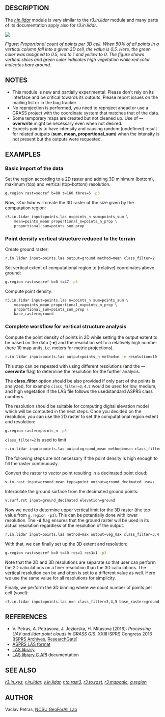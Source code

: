 ## DESCRIPTION

The *[r.in.lidar](r.in.lidar.md)* module is very similar to the
*r3.in.lidar* module and many parts of its documentation apply also for
*r3.in.lidar*.

![](r3_in_lidar.png)

*Figure: Proportional count of points per 3D cell. When 50% of all
points in a vertical column fall into a given 3D cell, the value is 0.5.
Here, the green color was assigned to 0.5, red to 1 and yellow to 0. The
figure shows vertical slices and green color indicates high vegetation
while red color indicates bare ground.*

## NOTES

- This module is new and partially experimental. Please don't rely on
  its interface and be critical towards its outputs. Please report
  issues on the mailing list or in the bug tracker
- No reprojection is performed, you need to reproject ahead or use a
  GRASS project with the coordinate system that matches that of the
  data.
- Some temporary maps are created but not cleaned up. Use of
  **--overwrite** might be necessary even when not desired.
- Expects points to have intensity and causing random (undefined) result
  for related outputs (**sum, mean, proportional_sum**) when the
  intensity is not present but the outputs were requested.

## EXAMPLES

### Basic import of the data

Set the region according to a 2D raster and adding 3D minimum (bottom),
maximum (top) and vertical (top-bottom) resolution.

```bash
g.region rast=secref b=80 t=160 tbres=5 -p3
```

Now, *r3.in.lidar* will create the 3D raster of the size given by the
computation region:

```bash
r3.in.lidar input=points.las n=points_n sum=points_sum \
    mean=points_mean proportional_n=points_n_prop \
    proportional_sum=points_sum_prop
```

### Point density vertical structure reduced to the terrain

Create ground raster:

```bash
r.in.lidar input=points.las output=ground method=mean class_filter=2
```

Set vertical extent of computational region to (relative) coordinates
above ground:

```bash
g.region rast=secref b=0 t=47 -p3
```

Compute point density:

```bash
r3.in.lidar input=points.las n=points_n sum=points_sum \
    mean=points_mean proportional_n=points_n_prop \
    proportional_sum=points_sum_prop \
    base_raster=ground
```

### Complete workflow for vertical structure analysis

Compute the point density of points in 2D while setting the output
extent to be based on the data (**-e**) and the resolution set to a
relatively high number (here 10 map units, i.e. meters for metric
projections).

```bash
r.in.lidar input=points.las output=points_n method=n -e resolution=10
```

This step can be repeated with using different resolutions (and the
**--overwrite** flag) to determine the resolution for the further
analysis.

The **class_filter** option should be also provided if only part of the
points is analyzed, for example `class_filter=3,4,5` would be used for
low, medium, and high vegetation if the LAS file follows the
usedstandard ASPRS class numbers.

The resolution should be suitable for computing digital elevation model
which will be computed in the next steps. Once you decided on the
resolution, you can use the 2D raster to set the computational region
extent and resolution:

```bash
g.region raster=points_n -p3
```

`class_filter=2` is used to limit

```bash
r.in.lidar input=points.las output=ground_mean method=mean class_filter=2
```

The following steps are not necessary if the point density is high
enough to fill the raster continuously.

Convert the raster to vector point resulting in a decimated point cloud:

```bash
v.to.rast input=ground_mean type=point output=ground_decimated use=z
```

Interpolate the ground surface from the decimated ground points:

```bash
v.surf.rst input=ground_decimated elevation=ground
```

Now we need to determine upper vertical limit for the 3D raster (the top
value from `g.region -p3`). This can be potentially done with lower
resolution. The **-d** flag ensures that the ground raster will be used
in its actual resolution regardless of the resolution of the output.

```bash
r.in.lidar input=points.las method=max output=veg_max class_filter=3,4,5 base_raster=ground -d
```

With that, we can finally set up the 3D extent and resolution:

```bash
g.region rast=secref b=0 t=40 res=1 res3=1 -p3
```

Note that the 2D and 3D resolutions are separate so that user can
perform the 2D calculations on a finer resolution than the 3D
calculations. The vertical resolution can be and often is set to a
different value as well. Here we use the same value for all resolutions
for simplicity.

Finally, we perform the 3D binning where we count number of points per
cell (voxel):

```bash
r3.in.lidar input=points.las n=n class_filter=3,4,5 base_raster=ground -d
```

## REFERENCES

- V. Petras, A. Petrasova, J. Jeziorska, H. Mitasova (2016): *Processing
  UAV and lidar point clouds in GRASS GIS*. XXIII ISPRS Congress 2016
  \[[ISPRS
  Archives](https://doi.org/10.5194/isprs-archives-XLI-B7-945-2016),
  [ResearchGate](https://www.researchgate.net/publication/304340172_Processing_UAV_and_lidar_point_clouds_in_GRASS_GIS)\]
- [ASPRS LAS
  format](https://www.asprs.org/committee-general/laser-las-file-format-exchange-activities.html)
- [LAS library](https://liblas.org/)
- [LAS library C API](https://liblas.org/doxygen/liblas_8h.html)
  documentation

## SEE ALSO

*[r3.in.xyz](r3.in.xyz.md), [r.in.lidar](r.in.lidar.md),
[v.in.lidar](v.in.lidar.md), [r.to.rast3](r.to.rast3.md),
[r3.to.rast](r3.to.rast.md), [r3.mapcalc](r3.mapcalc.md),
[g.region](g.region.md)*

## AUTHOR

Vaclav Petras, [NCSU GeoForAll
Lab](https://geospatial.ncsu.edu/geoforall/)

